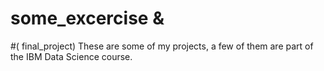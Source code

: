 # some_excercise &
#( final_project)
These are some of my projects, a few of them are part of the IBM Data Science course.
